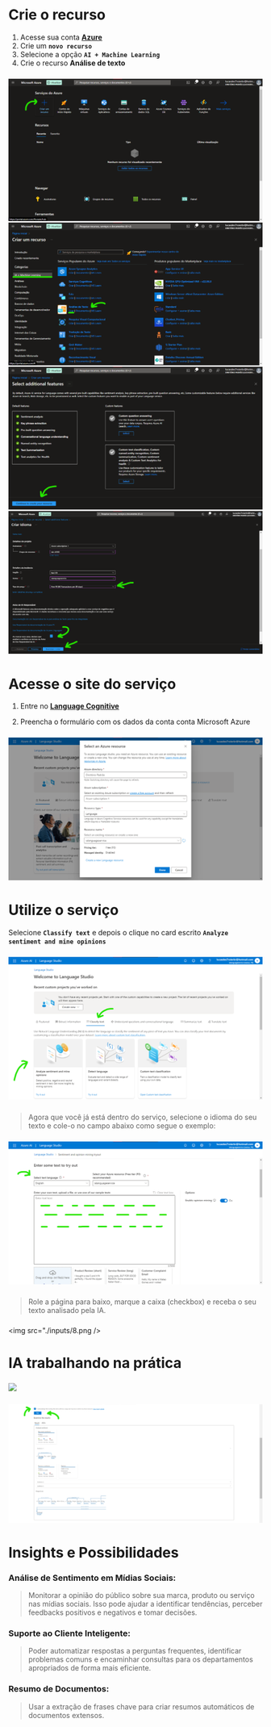 # Crie o recurso

1. Acesse sua conta [**Azure**](https://portal.microsoft.azure.com)
2. Crie um **`novo recurso`**
3. Selecione a opção **`AI + Machine Learning`**
4. Crie o recurso **Análise de texto**

###

<img src="./inputs/1.png" />
<img src="./inputs/2.png" />
<img src="./inputs/3.png" />
<img src="./inputs/4.png" />

###

# Acesse o site do serviço

1. Entre no [**Language Cognitive**](https://language.cognitive.azure.com)

2. Preencha o formulário com os dados da conta conta Microsoft Azure

###

<img src="./inputs/5.png" />

###

# Utilize o serviço

Selecione **`Classify text`** e depois o clique no card escrito **`Analyze sentiment and mine opinions`**

###

<img src="./inputs/6.png" />

###

> Agora que você já está dentro do serviço, selecione o idioma do seu texto e cole-o no campo abaixo como segue o exemplo:

###

<img src="./inputs/7.png" />

###

> Role a página para baixo, marque a caixa (checkbox) e receba o seu texto analisado pela IA.

###

<img src="./inputs/8.png />

###

# IA trabalhando na prática

###

<img src="./inputs/9.png">

###

<img src="./inputs/10.png">

###

# Insights e Possibilidades

### Análise de Sentimento em Mídias Sociais: 

> Monitorar a opinião do público sobre sua marca, produto ou serviço nas mídias sociais. Isso pode ajudar a identificar tendências, perceber feedbacks positivos e negativos e tomar decisões.

### Suporte ao Cliente Inteligente: 

> Poder automatizar respostas a perguntas frequentes, identificar problemas comuns e encaminhar consultas para os departamentos apropriados de forma mais eficiente.

### Resumo de Documentos: 

> Usar a extração de frases chave para criar resumos automáticos de documentos extensos.